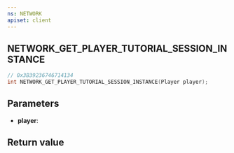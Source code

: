 ```yaml
---
ns: NETWORK
apiset: client
---
```

## NETWORK_GET_PLAYER_TUTORIAL_SESSION_INSTANCE

```c
// 0x3B39236746714134
int NETWORK_GET_PLAYER_TUTORIAL_SESSION_INSTANCE(Player player);
```


## Parameters
* **player**:

## Return value

